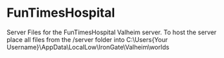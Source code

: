 # FunTimesHospital
Server Files for the FunTimesHospital Valheim server. To host the server place all files from the /server folder into 
C:\Users\{Your Username}\AppData\LocalLow\IronGate\Valheim\worlds

